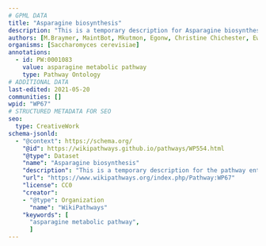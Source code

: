 ```yaml
---
# GPML DATA
title: "Asparagine biosynthesis"
description: "This is a temporary description for Asparagine biosynthesis"
authors: [M.Braymer, MaintBot, Mkutmon, Egonw, Christine Chichester, Eweitz]
organisms: [Saccharomyces cerevisiae]
annotations:
  - id: PW:0001083
    value: asparagine metabolic pathway
    type: Pathway Ontology
# ADDITIONAL DATA
last-edited: 2021-05-20
communities: []
wpid: "WP67"
# STRUCTURED METADATA FOR SEO
seo:
  type: CreativeWork
schema-jsonld:
  - "@context": https://schema.org/
    "@id": https://wikipathways.github.io/pathways/WP554.html
    "@type": Dataset
    "name": "Asparagine biosynthesis"
    "description": "This is a temporary description for the pathway entitled: Asparagine biosynthesis"
    "url": "https://www.wikipathways.org/index.php/Pathway:WP67"
    "license": CC0
    "creator":
    - "@type": Organization
      "name": "WikiPathways"
    "keywords": [
      "asparagine metabolic pathway",
      ]
---
```

